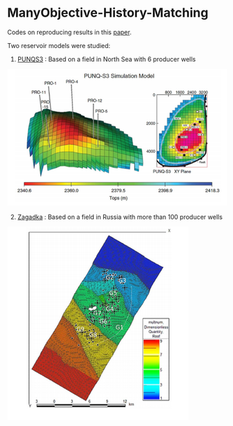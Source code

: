 # ManyObjective-History-Matching

Codes on reproducing results in this [paper].


Two reservoir models were studied:

1. [PUNQS3] : Based on a field in North Sea with 6 producer wells

![](https://github.com/jcohut/ManyObjective-History-Matching/blob/master/images/punqs3.PNG "PUNQS3 Reservoir Model")



2. [Zagadka] : Based on a field in Russia with more than 100 producer wells

![](https://github.com/jcohut/ManyObjective-History-Matching/blob/master/images/zagadka.PNG "PUNQS3 Reservoir Model")

[paper]: https://ieeexplore.ieee.org/document/7850215
[PUNQS3]: https://www.imperial.ac.uk/earth-science/research/research-groups/perm/standard-models/eclipse-dataset/
[Zagadka]: https://ieeexplore.ieee.org/document/7850215

